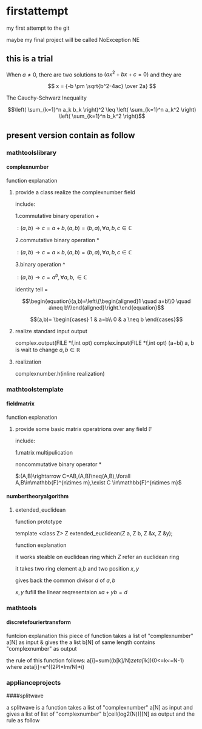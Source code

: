 # firstattempt
my first attempt to the git

maybe my final project will be called NoException NE
## this is a trial

When $a \ne 0$, there are two solutions to $(ax^2 + bx + c = 0)$ and they are 

$$ x = {-b \pm \sqrt{b^2-4ac} \over 2a} $$

The Cauchy-Schwarz Inequality

$$\left( \sum_{k=1}^n a_k b_k \right)^2 \leq \left( \sum_{k=1}^n a_k^2 \right) \left( \sum_{k=1}^n b_k^2 \right)$$

## present version contain as follow

### mathtoolslibrary

#### complexnumber

function explanation
1. provide a class realize the complexnumber field
	
	include:

    1.commutative binary operation $+$ 

	$:(a,b)\rightarrow c=a+b,(a,b)=(b,a),\forall a,b,c\in\mathbb{C}$

	2.commutative binary operation $*$ 

	$:(a,b)\rightarrow c=a\times b,(a,b)=(b,a),\forall a,b,c\in\mathbb{C}$

	3.binary operation ^ 

	$:(a,b)\rightarrow c=a^b,\forall a,b,\in\mathbb{C}$

	identity tell $=$

	$$\begin{equation}(a,b)=\left\{\begin{aligned}1 \quad a=b\\0 \quad a\neq b\\\end{aligned}\right.\end{equation}$$

	$$(a,b)=
	\begin{cases}
	1 & a=b\\
	0 & a \neq b
	\end{cases}$$


2. realize standard input output

	complex.output(FILE *f,int opt)
	complex.input(FILE *f,int opt)
	(a+bi)
	a, b is wait to change
	$a,b \in \mathbb{R}$

3. realization

	complexnumber.h(inline realization)

### mathtoolstemplate

#### fieldmatrix

function explanation
1. provide some basic matrix operatrions over any field $\mathbb{F}$
	
	include:

	1.matrix multipulication

	noncommutative binary operator *

	$:(A,B)\rightarrow C=AB,(A,B)\neq(A,B),\forall A,B\in\mathbb{F}^{n\times m},\exist C \in\mathbb{F}^{n\times m}$


#### numbertheoryalgorithm

1. extended_euclidean

	function prototype

	template \<class Z>
	Z extended_euclidean(Z a, Z b, Z &x, Z &y);

	function explanation

	it works steable on euclidean ring which $Z$ refer an euclidean ring

	it takes two ring element a,b and two position $x,y$
	
	gives back the common divisor $d$ of $a,b$

	$x,y$ fufill the linear reqresentaion $xa+yb=d$



### mathtools

#### discretefouriertransform

funtcion explanation
this piece of function takes a list of "complexnumber" a[N] as input & gives the a list b[N] of same length contains "complexnumber" as  output

the rule of this function follows:
a[i]=sum((b[k]/N)*zeta[i*k])(0<=k<=N-1)
where zeta[i]=e^((2PI*Im/N)*i)

### applianceprojects

####splitwave

a splitwave is a function takes a list of "complexnumber" a[N] as input and gives a list of list of "complexnumber" b[ceil(log2(N))][N] as output and the rule as follow


    

